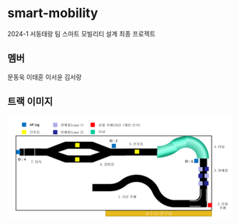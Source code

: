 # smart-mobility
2024-1 서동태랑 팀 스마트 모빌리티 설계 최종 프로젝트

## 멤버
문동욱
이태훈
이서윤
김서랑

## 트랙 이미지
![track_img.png](https://github.com/Kseorang1218/smart-mobility/blob/main/img/track_img.png)
